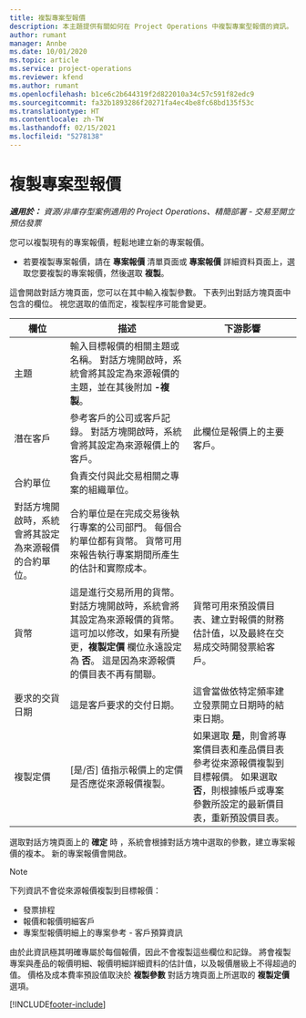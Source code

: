 ```yaml
---
title: 複製專案型報價
description: 本主題提供有關如何在 Project Operations 中複製專案型報價的資訊。
author: rumant
manager: Annbe
ms.date: 10/01/2020
ms.topic: article
ms.service: project-operations
ms.reviewer: kfend
ms.author: rumant
ms.openlocfilehash: b1ce6c2b644319f2d822010a34c57c591f82edc9
ms.sourcegitcommit: fa32b1893286f20271fa4ec4be8fc68bd135f53c
ms.translationtype: HT
ms.contentlocale: zh-TW
ms.lasthandoff: 02/15/2021
ms.locfileid: "5278138"
---
```

# <a name="copy-project-based-quotes"></a>複製專案型報價

_**適用於：** 資源/非庫存型案例適用的 Project Operations、精簡部署 - 交易至開立預估發票_

您可以複製現有的專案報價，輕鬆地建立新的專案報價。 

- 若要複製專案報價，請在 **專案報價** 清單頁面或 **專案報價** 詳細資料頁面上，選取您要複製的專案報價，然後選取 **複製**。

這會開啟對話方塊頁面，您可以在其中輸入複製參數。 下表列出對話方塊頁面中包含的欄位。 視您選取的值而定，複製程序可能會變更。

| **欄位** | **描述** | **下游影響** |
| --- | --- | --- |
| 主題 | 輸入目標報價的相關主題或名稱。 對話方塊開啟時，系統會將其設定為來源報價的主題，並在其後附加 **-複製**。 | |
| 潛在客戶 | 參考客戶的公司或客戶記錄。 對話方塊開啟時，系統會將其設定為來源報價上的客戶。 | 此欄位是報價上的主要客戶。 |
| 合約單位 | 負責交付與此交易相關之專案的組織單位。
對話方塊開啟時，系統會將其設定為來源報價的合約單位。 | 合約單位是在完成交易後執行專案的公司部門。 每個合約單位都有貨幣。 貨幣可用來報告執行專案期間所產生的估計和實際成本。 |
| 貨幣 | 這是進行交易所用的貨幣。 對話方塊開啟時，系統會將其設定為來源報價的貨幣。 這可加以修改，如果有所變更，**複製定價** 欄位永遠設定為 **否**。 這是因為來源報價的價目表不再有關聯。 | 貨幣可用來預設價目表、建立對報價的財務估計值，以及最終在交易成交時開發票給客戶。 |
| 要求的交貨日期 | 這是客戶要求的交付日期。 | 這會當做依特定頻率建立發票開立日期時的結束日期。 |
| 複製定價 | [是/否] 值指示報價上的定價是否應從來源報價複製。 | 如果選取 **是**，則會將專案價目表和產品價目表參考從來源報價複製到目標報價。 如果選取 **否**，則根據帳戶或專案參數所設定的最新價目表，重新預設價目表。 |

選取對話方塊頁面上的 **確定** 時 ，系統會根據對話方塊中選取的參數，建立專案報價的複本。 新的專案報價會開啟。 

> [!NOTE]
> 下列資訊不會從來源報價複製到目標報價：
>
> - 發票排程
> - 報價和報價明細客戶
> - 專案型報價明細上的專案參考 - 客戶預算資訊
>
>由於此資訊極其明確專屬於每個報價，因此不會複製這些欄位和記錄。 將會複製專案與產品的報價明細、報價明細詳細資料的估計值，以及報價層級上不得超過的值。 價格及成本費率預設值取決於 **複製參數** 對話方塊頁面上所選取的 **複製定價** 選項。


[!INCLUDE[footer-include](../includes/footer-banner.md)]